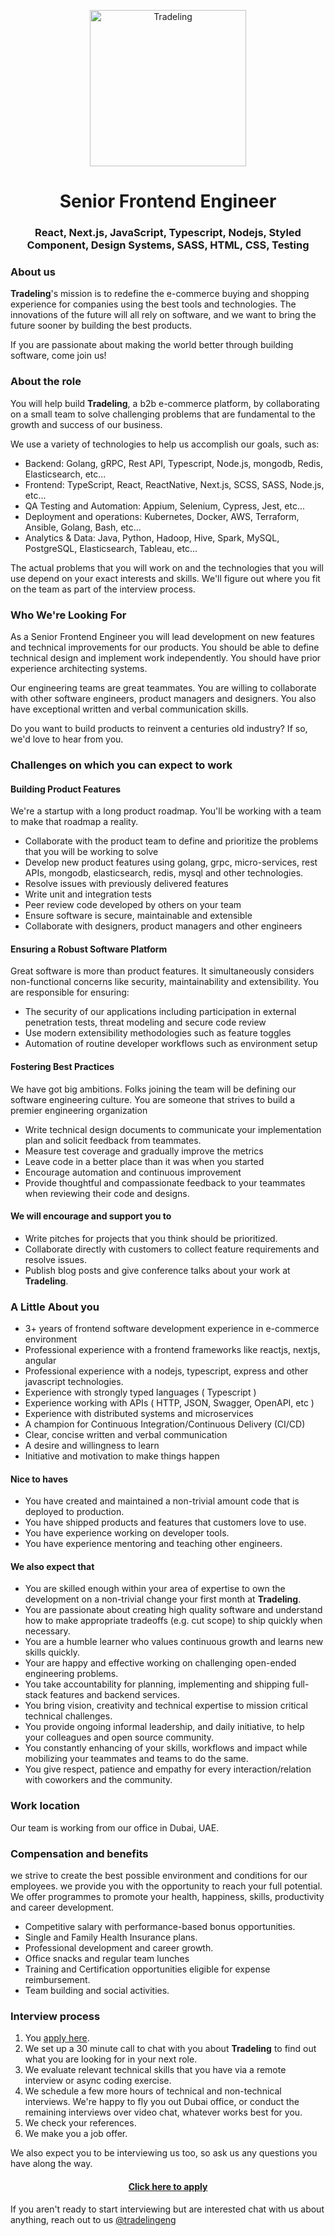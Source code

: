 <p align="center"><img src="https://i.ibb.co/ZzDxjFC/tl.png" alt="Tradeling" width="250"/></p>

<h1 align="center">Senior Frontend Engineer</h1>

<h3 align="center">React, Next.js, JavaScript, Typescript, Nodejs, Styled Component, Design Systems, SASS, HTML, CSS, Testing</h1>

### About us

**Tradeling**'s mission is to redefine the e-commerce buying and shopping experience for companies using the best tools and technologies. The innovations of the future will all rely on software, and we want to bring the future sooner by building the best products.

If you are passionate about making the world better through building software, come join us!

### About the role

You will help build **Tradeling**, a b2b e-commerce platform, by collaborating on a small team to solve challenging problems that are fundamental to the growth and success of our business.

We use a variety of technologies to help us accomplish our goals, such as:

- Backend: Golang, gRPC, Rest API, Typescript, Node.js, mongodb, Redis, Elasticsearch, etc...
- Frontend: TypeScript, React, ReactNative, Next.js, SCSS, SASS, Node.js, etc...
- QA Testing and Automation: Appium, Selenium, Cypress, Jest, etc...
- Deployment and operations: Kubernetes, Docker, AWS, Terraform, Ansible, Golang, Bash, etc...
- Analytics & Data: Java, Python, Hadoop, Hive, Spark, MySQL, PostgreSQL, Elasticsearch, Tableau, etc...
  
The actual problems that you will work on and the technologies that you will use depend on your exact interests and skills. We'll figure out where you fit on the team as part of the interview process.

### Who We're Looking For

As a Senior Frontend Engineer you will lead development on new features and technical improvements for our products. You should be able to define technical design and implement work independently. You should have prior experience architecting systems.

Our engineering teams are great teammates. You are willing to collaborate with other software engineers, product managers and designers. You also have exceptional written and verbal communication skills.

Do you want to build products to reinvent a centuries old industry? If so, we'd love to hear from you. 

### Challenges on which you can expect to work

#### Building Product Features

We're a startup with a long product roadmap. You'll be working with a team to make that roadmap a reality.

- Collaborate with the product team to define and prioritize the problems that you will be working to solve
- Develop new product features using golang, grpc, micro-services, rest APIs, mongodb, elasticsearch, redis, mysql and other technologies. 
- Resolve issues with previously delivered features
- Write unit and integration tests
- Peer review code developed by others on your team
- Ensure software is secure, maintainable and extensible
- Collaborate with designers, product managers and other engineers

#### Ensuring a Robust Software Platform

Great software is more than product features. It simultaneously considers non-functional concerns like security, maintainability and extensibility. You are responsible for ensuring:

- The security of our applications including participation in external penetration tests, threat modeling and secure code review
- Use modern extensibility methodologies such as feature toggles
- Automation of routine developer workflows such as environment setup

#### Fostering Best Practices

We have got big ambitions. Folks joining the team will be defining our software engineering culture. You are someone that strives to build a premier engineering organization

- Write technical design documents to communicate your implementation plan and solicit feedback from teammates.
- Measure test coverage and gradually improve the metrics
- Leave code in a better place than it was when you started
- Encourage automation and continuous improvement
- Provide thoughtful and compassionate feedback to your teammates when reviewing their code and designs.


#### We will encourage and support you to

- Write pitches for projects that you think should be prioritized.
- Collaborate directly with customers to collect feature requirements and resolve issues.
- Publish blog posts and give conference talks about your work at **Tradeling**.

### A Little About you

- 3+ years of frontend software development experience in e-commerce environment
- Professional experience with a frontend frameworks like reactjs, nextjs, angular
- Professional experience with a nodejs, typescript, express and other javascript technologies.
- Experience with strongly typed languages ( Typescript )
- Experience working with APIs ( HTTP, JSON, Swagger, OpenAPI, etc )
- Experience with distributed systems and microservices
- A champion for Continuous Integration/Continuous Delivery (CI/CD)
- Clear, concise written and verbal communication
- A desire and willingness to learn
- Initiative and motivation to make things happen

#### Nice to haves

- You have created and maintained a non-trivial amount code that is deployed to production.
- You have shipped products and features that customers love to use.
- You have experience working on developer tools.
- You have experience mentoring and teaching other engineers.

#### We also expect that

- You are skilled enough within your area of expertise to own the development on a non-trivial change your first month at **Tradeling**.
- You are passionate about creating high quality software and understand how to make appropriate tradeoffs (e.g. cut scope) to ship quickly when necessary.
- You are a humble learner who values continuous growth and learns new skills quickly.
- Your are happy and effective working on challenging open-ended engineering problems.
- You take accountability for planning, implementing and shipping full-stack features and backend services.
- You bring vision, creativity and technical expertise to mission critical technical challenges.
- You provide ongoing informal leadership, and daily initiative, to help your colleagues and open source community.
- You constantly enhancing of your skills, workflows and impact while mobilizing your teammates and teams to do the same.
- You give respect, patience and empathy for every interaction/relation with coworkers and the community.

### Work location

Our team is working from our office in Dubai, UAE.

### Compensation and benefits

we strive to create the best possible environment and conditions for our employees. we provide you with the opportunity to reach your full potential. We offer programmes to promote your health, happiness, skills, productivity and career development.

- Competitive salary with performance-based bonus opportunities.
- Single and Family Health Insurance plans.
- Professional development and career growth.
- Office snacks and regular team lunches
- Training and Certification opportunities eligible for expense reimbursement.
- Team building and social activities.

### Interview process

1.  You [apply here](https://airtable.com/shrzZQJPLWz7n0Usq).
1.  We set up a 30 minute call to chat with you about **Tradeling** to find out what you are looking for in your next role.
1.  We evaluate relevant technical skills that you have via a remote interview or async coding exercise.
1.  We schedule a few more hours of technical and non-technical interviews. We're happy to fly you out Dubai office, or conduct the remaining interviews over video chat, whatever works best for you.
1.  We check your references.
1.  We make you a job offer.

We also expect you to be interviewing us too, so ask us any questions you have along the way.

<h4 align="center"><strong><a href='https://airtable.com/shrzZQJPLWz7n0Usq'>Click here to apply</a></strong></h4>

If you aren't ready to start interviewing but are interested chat with us about anything, reach out to us [@tradelingeng](https://twitter.com/tradelingeng)
